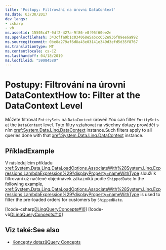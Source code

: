 ```yaml
---
title: 'Postupy: Filtrování na úrovni DataContext'
ms.date: 03/30/2017
dev_langs:
- csharp
- vb
ms.assetid: 15505cd7-0df2-427a-9f86-e0f96f60ee2e
ms.openlocfilehash: 343cffa9b1c034068e5abcc652e936f89ee6a992
ms.sourcegitcommit: 0be8a279af6d8a43e03141e349d3efd5d35f8767
ms.translationtype: MT
ms.contentlocale: cs-CZ
ms.lasthandoff: 04/18/2019
ms.locfileid: "59084580"
---
```

# <a name="how-to-filter-at-the-datacontext-level"></a><span data-ttu-id="d18ef-102">Postupy: Filtrování na úrovni DataContext</span><span class="sxs-lookup"><span data-stu-id="d18ef-102">How to: Filter at the DataContext Level</span></span>
<span data-ttu-id="d18ef-103">Můžete filtrovat `EntitySets` na `DataContext` úroveň.</span><span class="sxs-lookup"><span data-stu-id="d18ef-103">You can filter `EntitySets` at the `DataContext` level.</span></span> <span data-ttu-id="d18ef-104">Tyto filtry vztahovat na všechny dotazy provádět s ním <xref:System.Data.Linq.DataContext> instance.</span><span class="sxs-lookup"><span data-stu-id="d18ef-104">Such filters apply to all queries done with that <xref:System.Data.Linq.DataContext> instance.</span></span>  
  
## <a name="example"></a><span data-ttu-id="d18ef-105">Příklad</span><span class="sxs-lookup"><span data-stu-id="d18ef-105">Example</span></span>  
 <span data-ttu-id="d18ef-106">V následujícím příkladu <xref:System.Data.Linq.DataLoadOptions.AssociateWith%28System.Linq.Expressions.LambdaExpression%29?displayProperty=nameWithType> slouží k filtrování už načtené objednávek zákazníků podle `ShippedDate`.</span><span class="sxs-lookup"><span data-stu-id="d18ef-106">In the following example, <xref:System.Data.Linq.DataLoadOptions.AssociateWith%28System.Linq.Expressions.LambdaExpression%29?displayProperty=nameWithType> is used to filter the pre-loaded orders for customers by `ShippedDate`.</span></span>  
  
 [!code-csharp[DLinqQueryConcepts#10](../../../../../../samples/snippets/csharp/VS_Snippets_Data/DLinqQueryConcepts/cs/Program.cs#10)]
 [!code-vb[DLinqQueryConcepts#10](../../../../../../samples/snippets/visualbasic/VS_Snippets_Data/DLinqQueryConcepts/vb/Module1.vb#10)]  
  
## <a name="see-also"></a><span data-ttu-id="d18ef-107">Viz také:</span><span class="sxs-lookup"><span data-stu-id="d18ef-107">See also</span></span>

- [<span data-ttu-id="d18ef-108">Koncepty dotazů</span><span class="sxs-lookup"><span data-stu-id="d18ef-108">Query Concepts</span></span>](../../../../../../docs/framework/data/adonet/sql/linq/query-concepts.md)
